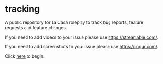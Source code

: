 # tracking
A public repository for La Casa roleplay to track bug reports, feature requests and feature changes.

If you need to add videos to your issue please use https://streamable.com/.

If you need to add screenshots to your issue please use https://imgur.com/.

Click [here](https://github.com/la-casa-roleplay/tracking/issues/new/choose) to begin.
